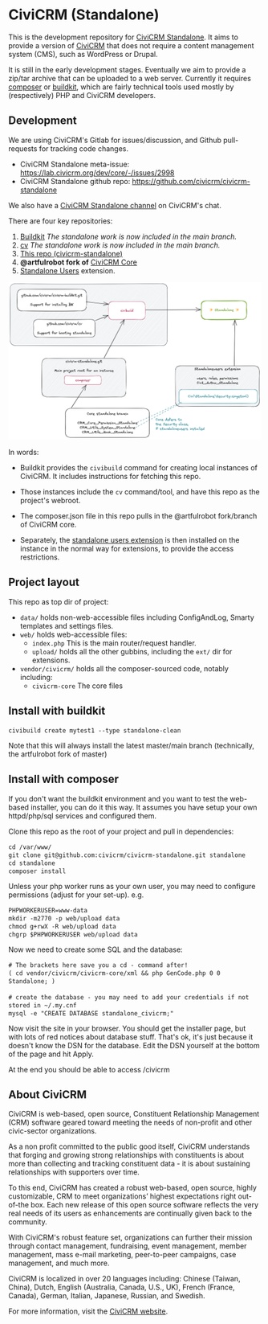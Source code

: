 # CiviCRM (Standalone)

This is the development repository for [CiviCRM Standalone](https://lab.civicrm.org/dev/core/-/wikis/standalone). It aims to provide a version of [CiviCRM](https://civicrm.org) that does not require a content management system (CMS), such as WordPress or Drupal.

It is still in the early development stages. Eventually we aim to provide a zip/tar archive that can be uploaded to a web server. Currently it requires [composer](https://getcomposer.org/) or [buildkit](), which are fairly technical tools used mostly by (respectively) PHP and CiviCRM developers.

## Development

We are using CiviCRM's Gitlab for issues/discussion, and Github pull-requests for tracking code changes.

* CiviCRM Standalone meta-issue: https://lab.civicrm.org/dev/core/-/issues/2998
* CiviCRM Standalone github repo: https://github.com/civicrm/civicrm-standalone

We also have a [CiviCRM Standalone channel](https://chat.civicrm.org/civicrm/channels/standalone) on CiviCRM's chat.

There are four key repositories:

1. [Buildkit](https://github.com/civicrm/civicrm-buildkit/) *The standalone work is now included in the main branch.*
2. [cv](https://github.com/civicrm/cv) *The standalone work is now included in the main branch.*
3. [This repo (civicrm-standalone)](https://github.com/civicrm/civicrm-standalone)
4. **@artfulrobot fork of** [CiviCRM Core](https://github.com/artfulrobot/civicrm-core/tree/artfulrobot-standalone)
5. [Standalone Users](https://lab.civicrm.org/extensions/standaloneusers/) extension.

![Diagram showing how repositories relate](images/repos.excalidraw.png)

In words:

- Buildkit provides the `civibuild` command for creating local instances of 
  CiviCRM. It includes instructions for fetching this repo.

- Those instances include the `cv` command/tool, and have this repo as the project's 
  webroot.

- The composer.json file in this repo pulls in the @artfulrobot fork/branch of CiviCRM core.

- Separately, the [standalone users 
  extension](https://lab.civicrm.org/extensions/standaloneusers/) is then installed on the instance in the normal way for extensions, to provide the access restrictions.

## Project layout

This repo as top dir of project:

- `data/` holds non-web-accessible files including ConfigAndLog, Smarty 
 templates and settings files.
- `web/` holds web-accessible files:
  - `index.php` This is the main router/request handler.
  - `upload/` holds all the other gubbins, including the `ext/` dir for 
     extensions.
- `vendor/civicrm/` holds all the composer-sourced code, notably including:
  - `civicrm-core` The core files


## Install with buildkit

```
civibuild create mytest1 --type standalone-clean
```

Note that this will always install the latest master/main branch (technically, the artfulrobot fork of master)

## Install with composer

If you don't want the buildkit environment and you want to test the web-based installer, you can do it this way. It assumes you have setup your own httpd/php/sql services and configured them.

Clone this repo as the root of your project and pull in dependencies:

```
cd /var/www/
git clone git@github.com:civicrm/civicrm-standalone.git standalone
cd standalone
composer install
```

Unless your php worker runs as your own user, you may need to configure permissions (adjust for your set-up). e.g.

```
PHPWORKERUSER=www-data
mkdir -m2770 -p web/upload data
chmod g+rwX -R web/upload data
chgrp $PHPWORKERUSER web/upload data
```

Now we need to create some SQL and the database:

```
# The brackets here save you a cd - command after!
( cd vendor/civicrm/civicrm-core/xml && php GenCode.php 0 0 Standalone; )

# create the database - you may need to add your credentials if not stored in ~/.my.cnf
mysql -e "CREATE DATABASE standalone_civicrm;"
```

Now visit the site in your browser. You should get the installer page, but with lots of red notices about database stuff. That's ok, it's just because it doesn't know the DSN for the database. Edit the DSN yourself at the bottom of the page and hit Apply.

At the end you should be able to access /civicrm

## About CiviCRM

CiviCRM is web-based, open source, Constituent Relationship Management (CRM) software geared toward meeting the needs of non-profit and other civic-sector organizations.

As a non profit committed to the public good itself, CiviCRM understands that forging and growing strong relationships with constituents is about more than collecting and tracking constituent data - it is about sustaining relationships with supporters over time.

To this end, CiviCRM has created a robust web-based, open source, highly customizable, CRM to meet organizations’ highest expectations right out-of-the box. Each new release of this open source software reflects the very real needs of its users as enhancements are continually given back to the community.

With CiviCRM's robust feature set, organizations can further their mission through contact management, fundraising, event management, member management, mass e-mail marketing, peer-to-peer campaigns, case management, and much more.

CiviCRM is localized in over 20 languages including: Chinese (Taiwan, China), Dutch, English (Australia, Canada, U.S., UK), French (France, Canada), German, Italian, Japanese, Russian, and Swedish.

For more information, visit the [CiviCRM website](https://civicrm.org).
